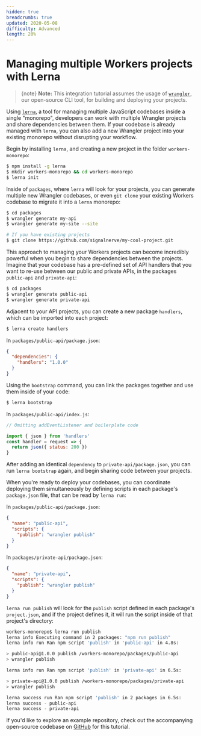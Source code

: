 ```yaml
---
hidden: true
breadcrumbs: true
updated: 2020-05-08
difficulty: Advanced
length: 20%
---
```


# Managing multiple Workers projects with Lerna

> {note}
> __Note:__ This integration tutorial assumes the usage of [`wrangler`](https://github.com/cloudflare/wrangler), our open-source CLI tool, for building and deploying your projects.

Using [`lerna`](https://github.com/lerna/lerna), a tool for managing multiple JavaScript codebases inside a single "monorepo", developers can work with multiple Wrangler projects and share dependencies between them. If your codebase is already managed with `lerna`, you can also add a new Wrangler project into your existing monorepo without disrupting your workflow.

Begin by installing `lerna`, and creating a new project in the folder `workers-monorepo`:

```bash
$ npm install -g lerna
$ mkdir workers-monorepo && cd workers-monorepo
$ lerna init
```

Inside of `packages`, where `lerna` will look for your projects, you can generate multiple new Wrangler codebases, or even `git clone` your existing Workers codebase to migrate it into a `lerna` monorepo:

```bash
$ cd packages
$ wrangler generate my-api
$ wrangler generate my-site --site

# If you have existing projects
$ git clone https://github.com/signalnerve/my-cool-project.git
```

This approach to managing your Workers projects can become incredibly powerful when you begin to share dependencies between the projects. Imagine that your codebase has a pre-defined set of API handlers that you want to re-use between our public and private APIs, in the packages `public-api` and `private-api`:

```bash
$ cd packages
$ wrangler generate public-api
$ wrangler generate private-api
```

Adjacent to your API projects, you can create a new package `handlers`, which can be imported into each project:

```bash
$ lerna create handlers
```

In `packages/public-api/package.json`:

```json
{
  "dependencies": {
    "handlers": "1.0.0"
  }
}
```

Using the `bootstrap` command, you can link the packages together and use them inside of your code:

```bash
$ lerna bootstrap
```

In `packages/public-api/index.js`:

```js
// Omitting addEventListener and boilerplate code

import { json } from 'handlers'
const handler = request => {
  return json({ status: 200 })
}
```

After adding an identical `dependency` to `private-api/package.json`, you can run `lerna bootstrap` again, and begin sharing code between your projects.

When you're ready to deploy your codebases, you can coordinate deploying them simultaneously by defining scripts in each package's `package.json` file, that can be read by `lerna run`:

In `packages/public-api/package.json`:

```json
{
  "name": "public-api",
  "scripts": {
    "publish": "wrangler publish"
  }
}
```

In `packages/private-api/package.json`:

```json
{
  "name": "private-api",
  "scripts": {
    "publish": "wrangler publish"
  }
}
```

`lerna run publish` will look for the `publish` script defined in each package's `project.json`, and if the project defines it, it will run the script inside of that project's directory:

```bash
workers-monorepo$ lerna run publish
lerna info Executing command in 2 packages: "npm run publish"
lerna info run Ran npm script 'publish' in 'public-api' in 4.8s:

> public-api@1.0.0 publish /workers-monorepo/packages/public-api
> wrangler publish

lerna info run Ran npm script 'publish' in 'private-api' in 6.5s:

> private-api@1.0.0 publish /workers-monorepo/packages/private-api
> wrangler publish

lerna success run Ran npm script 'publish' in 2 packages in 6.5s:
lerna success - public-api
lerna success - private-api
```

If you'd like to explore an example repository, check out the accompanying open-source codebase on [GitHub](https://github.com/signalnerve/lerna-wrangler-monorepo-example) for this tutorial.
